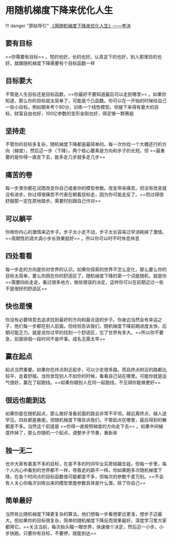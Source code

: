 # 用随机梯度下降来优化人生

!!! danger "原帖导引"
    [《用随机梯度下降来优化人生》——李沐](https://www.bilibili.com/read/cv13335461/?from=search&spm_id_from=333.337.0.0)

## 要有目标
==你需要有目标== 。短的也好，长的也好。认真定下的也好，别人那里捡的也好。就跟随机梯度下降需要有个目标函数一样

## 目标要大
不管是人生目标还是目标函数，==你最好不要知道最后可以走到哪里== 。如果你知道，那么你的目标就太简单了，可能是个凸函数。你可以在一开始的时候给自己一些小目标，例如期末考个80分，训练一个线性模型。但接下来得有更大的目标，财富自由也好，100亿参数的变形金刚也好，得足够一颗赛艇

## 坚持走
不管你的目标多复杂，随机梯度下降都是最简单的。每一次你找一个大概还行的方向（梯度），然后迈一步（下降）。两个核心要素是方向和步子的长短。但 ==最重要的是你得一直走下去，能多走几步就多走几步== 

## 痛苦的卷
每一步里你都在试图改变你自己或者你的模型参数。改变带来痛苦。但没有改变就没有进步。你过得很痛苦不代表在朝着目标走，因为你可能走反了。==但过得很舒服那一定在原地踏步。需要时刻跟自己作对== 

## 可以躺平
你用你内心的激情来迈步子。步子太小走不动，步子太长容易过早消耗掉了激情。==周期性的调大调小步长效果挺好== 。所以你可以时不时休息休息

## 四处看看
每一步走的方向是你对世界的认识。如果你探索的世界不怎么变化，那么要么你的目标太简单，要么你困在你的舒适区了。随机梯度下降的第一个词是随机，就是你 ==需要四处走走，看过很多地方，做些错误的决定，这样你可以在前期迈过一些不是很好的舒适区== 

## 快也是慢
你没有必要特意去追求找到最好的方向和最合适的步子。你身边当然会有幸运之子，他们每一步都在别人前面。但经验告诉我们，随机梯度下降前期进度太快，后期可能乏力。就是说你过早的找到一个舒适区，忘了世界有多大。==所以你不要急，前面徘徊一段时间不是坏事。成名无需太早== 

## 赢在起点
起点当然重要。如果你在终点附近起步，可以少走很多路。而且终点附近的路都比较平，走着舒服。当你发现别人不如你的时候，看看自己站在哪里。可能你就是运气很好，赢在了起跑线。==如果你跟别人在同一起跑线，不见得你能做更好== 

## 很远也能到达
如果你是在随机起点，那么做好准备前面的路会非常不平坦。越远离终点，越人迹罕见。四处都是悬崖。但随机梯度下降告诉我们，不管起点在哪里，最后得到的解都差不多。当然这个前提是 ==你得一直按照梯度的方向走下去== 。如果中间梯度炸掉了，那么你随机一个起点，调整步子节奏，重新来

## 独一无二
也许大家有着差不多的目标，在差不多的时间毕业买房结婚生娃。但每一步里，每个人内心中看到的世界都不一样，导致走的路不一样。你如果跑多次随机梯度下降，在各个时间点的目标函数值可能都差不多，但每次的参数千差万别。==不会有人关心你每次训练出来的模型里面参数具体是什么值，除了你自己== 

## 简单最好 
当然有比随机梯度下降更复杂的算法。他们想每一步看想更远更准，想步子迈最大。但如果你的目标很复杂，简单的随机梯度下降反而效果最好。深度学习里大家都用它。==关注当前，每次抬头瞄一眼世界，快速做个决定，然后迈一小步。小步快跑。只要你有目标，不要停，就能到达== 

